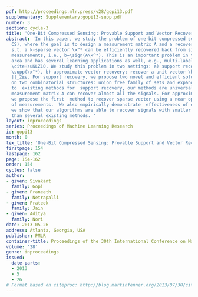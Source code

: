 ```yaml
---
pdf: http://proceedings.mlr.press/v28/gopi13.pdf
supplementary: Supplementary:gopi13-supp.pdf
number: 3
section: cycle-3
title: 'One-Bit Compressed Sensing: Provable Support and Vector Recovery'
abstract: 'In this paper, we study the problem of one-bit compressed sensing (1-bit
  CS), where the goal is to design a measurement matrix A and a recovery algorithm
  s.t. a k-sparse vector \x^* can be efficiently recovered back from signed linear
  measurements, i.e., b=\sign(A\x^*). This is an important problem in the signal acquisition
  area and has several learning applications as well, e.g., multi-label classification
  \citeHsuKLZ10. We study this problem in two settings: a) support recovery: recover
  \supp(\x^*), b) approximate vector recovery: recover a unit vector \hx s.t. || \hatx-\x^*/||\x^*||
  ||_2≤ε. For support recovery, we propose two novel and efficient solutions based
  on two combinatorial structures: union free family of sets and expanders. In contrast
  to  existing methods for  support recovery, our methods are universal i.e. a single
  measurement matrix A can recover almost all the signals. For approximate recovery,
  we propose the first  method to recover sparse vector using a near optimal number
  of measurements.  We also empirically demonstrate  effectiveness of our algorithms;
  we show that our algorithms are able to recover signals with smaller number of measurements
  than several existing methods. '
layout: inproceedings
series: Proceedings of Machine Learning Research
id: gopi13
month: 0
tex_title: 'One-Bit Compressed Sensing: Provable Support and Vector Recovery'
firstpage: 154
lastpage: 162
page: 154-162
order: 154
cycles: false
author:
- given: Sivakant
  family: Gopi
- given: Praneeth
  family: Netrapalli
- given: Prateek
  family: Jain
- given: Aditya
  family: Nori
date: 2013-05-26
address: Atlanta, Georgia, USA
publisher: PMLR
container-title: Proceedings of the 30th International Conference on Machine Learning
volume: '28'
genre: inproceedings
issued:
  date-parts:
  - 2013
  - 5
  - 26
# Format based on citeproc: http://blog.martinfenner.org/2013/07/30/citeproc-yaml-for-bibliographies/
---
```

